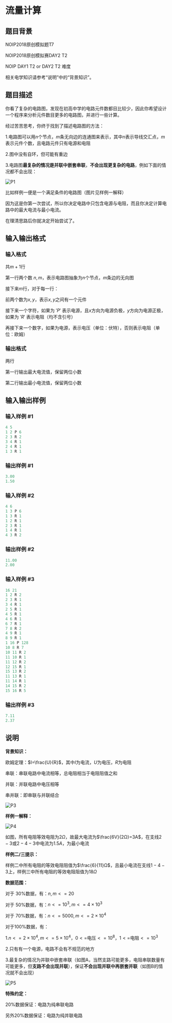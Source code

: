 # 流量计算

## 题目背景

NOIP2018原创模拟题T7

NOIP2018原创模拟赛DAY2 T2

NOIP DAY1 T2 or DAY2 T2 难度

相关电学知识请参考“说明”中的“背景知识”。

## 题目描述

你看了复杂的电路图，发现在初高中学的电路元件数都目比较少，因此你希望设计一个程序来分析元件数目更多的电路图，并进行一些计算。

经过苦苦思考，你终于找到了描述电路图的方法：

1.电路图可以用$n$个节点，$m$条无向边的连通图来表示，其中$n$表示导线交汇点，$m$表示元件个数，且电路元件只有电源和电阻

2.图中没有自环，但可能有重边

3.电路图**最复杂的情况是并联中嵌套串联**，**不会出现更复杂的电路**，例如下面的情况都不会出现：

![P1](https://cdn.luogu.com.cn/upload/pic/37113.png)

比如样例一便是一个满足条件的电路图（图片见样例一解释）

因为这是你第一次尝试，所以你决定电路中只包含电源与电阻，而且你决定计算电路中的最大电流与最小电流。

在理清思路后你就决定开始尝试了。

## 输入输出格式

### 输入格式

共$m+1$行

第一行两个数 $n,m$，表示电路图抽象为$n$个节点，$m$条边的无向图

接下来$m$行，对于每一行：

前两个数为$x,y$，表示$x,y$之间有一个元件

接下来一个字符，如果为 $'P'$ 表示电源，且$x$方向为电源负极，$y$方向为电源正极，如果为 $'R'$ 表示电阻（均不含引号）

再接下来一个数字，如果为电源，表示电压（单位：伏特），否则表示电阻（单位：欧姆）

### 输出格式

两行

第一行输出最大电流值，保留两位小数

第二行输出最小电流值，保留两位小数

## 输入输出样例

### 输入样例 #1

```cpp
4 5
1 2 P 6
2 3 R 2
3 4 R 1
2 4 R 1
1 3 R 1
```


### 输出样例 #1

```cpp
3.00
1.50
```


### 输入样例 #2

```cpp
4 6
1 3 P 6
1 3 R 1
1 2 R 1
2 3 R 1
1 4 R 1
4 3 R 2
```


### 输出样例 #2

```cpp
11.00
2.00
```


### 输入样例 #3

```cpp
16 21
1 2 R 2
2 3 R 1
3 4 R 1
2 5 R 1
4 5 R 1
4 6 R 1
6 7 R 1
7 8 R 2
4 9 R 1
8 9 R 1
1 16 P 128
10 8 R 7
10 11 R 2
11 10 R 1
11 12 R 2
12 15 R 1
15 13 R 2
11 13 R 1
11 14 R 1
14 15 R 2
15 16 R 5
```


### 输出样例 #3

```cpp
7.11
2.37
```


## 说明

**背景知识：**

欧姆定理：$I=\frac{U}{R}$，其中$I$为电流，$U$为电压，$R$为电阻

串联：串联电路中电流相等，总电阻相当于电阻阻值之和

并联：并联电路中电压相等

串并联：即串联与并联结合

![P3](https://cdn.luogu.com.cn/upload/pic/37135.png)

**样例一解释：**

![P4](https://cdn.luogu.com.cn/upload/pic/37121.png)

如图，所有电阻等效电阻为$2Ω$，故最大电流为$\frac{6V}{2Ω}=3A$，在支线$2-3$或$2-4-3$中电流为$1.5A$，为最小电流

**样例二/三提示：**

样例二中所有电阻的等效电阻阻值为$\frac{6}{11}Ω$，且最小电流在支线$1-4-3$上，样例三中所有电阻的等效电阻阻值为$18Ω$

**数据范围：**

对于 30%数据，有：$n,m<=20$

对于 50%数据，有：$n<=10^3,m<=4\times 10^3$

对于 70%数据，有：$n<=5000,m<=2\times10^4$

对于100%数据，有：

1.$n<=2\times10^4,m<=5\times 10^4$，$0<=$电压$<=10^8$，$1<=$电阻$<=10^3$

2.只有有一个电源，电路不会有不规范的地方

3.最复杂的情况为并联中嵌套串联（如图A，当然支路可能更多，电阻串联数量有可能更多，但**支路不会出现并联**），保证**不会出现并联中再嵌套并联**（如图B的情况就不会出现）

![P5](https://cdn.luogu.com.cn/upload/pic/37253.png)

**特殊约定：**

20%数据保证：电路为纯串联电路

另外20%数据保证：电路为纯并联电路

